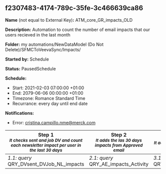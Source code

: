 ## f2307483-4174-789c-35fe-3c466639ca86

**Name** (not equal to External Key)**:** ATM_core_GR_impacts_OLD

**Description:** Automation to count the number of email impacts that our users recieved in the last month

**Folder:** my automations/NewDataModel (Do Not Delete)/SFMCToVeevaSync/Impacts/

**Started by:** Schedule

**Status:** PausedSchedule

**Schedule:**

* Start: 2021-02-03 07:00:00 +01:00
* End: 2079-06-06 00:00:00 +01:00
* Timezone: Romance Standard Time
* Recurrance: every day until end date

**Notifications:**

* Error: cristina.campillo.nme@merck.com

| Step 1<br>_<small>It checks sent and job DV and count each newsletter impact per user in the last 30 days</small>_ | Step 2<br>_<small>It adds the las 30 days impacts from Approved email </small>_ | Step 3<br>_<small>It adds nl_impacts and ae_impacts in another column </small>_ | Step 4<br>_<small>It cross data between DIH and LS_20 and populates each user with useful information</small>_ | Step 5<br>_<small>This query adds fields related to sales representatives </small>_ |
| --- | --- | --- | --- | --- |
| _1.1: query_<br>QRY_DVsent_DVJob_NL_impacts | _2.1: query_<br>QRY_AE_impacts_Activity | _3.1: query_<br>QRY_SUM_nl_ae_impact_Activity | _4.1: query_<br>QRY_contact_impact_Activity | _5.1: query_<br>QRY_sales_represntatives_info_impact_Activity |

